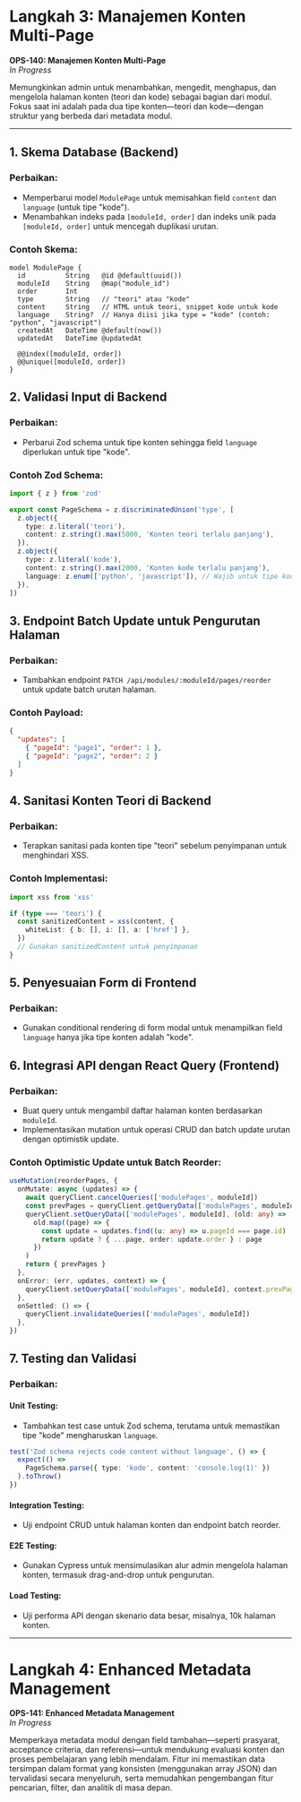 # Langkah 3: Manajemen Konten Multi-Page

**OPS-140: Manajemen Konten Multi-Page**  
_In Progress_

Memungkinkan admin untuk menambahkan, mengedit, menghapus, dan mengelola halaman konten (teori dan kode) sebagai bagian dari modul. Fokus saat ini adalah pada dua tipe konten—teori dan kode—dengan struktur yang berbeda dari metadata modul.

---

## 1. Skema Database (Backend)

### Perbaikan:

- Memperbarui model `ModulePage` untuk memisahkan field `content` dan `language` (untuk tipe "kode").
- Menambahkan indeks pada `[moduleId, order]` dan indeks unik pada `[moduleId, order]` untuk mencegah duplikasi urutan.

### Contoh Skema:

```prisma
model ModulePage {
  id          String   @id @default(uuid())
  moduleId    String   @map("module_id")
  order       Int
  type        String   // "teori" atau "kode"
  content     String   // HTML untuk teori, snippet kode untuk kode
  language    String?  // Hanya diisi jika type = "kode" (contoh: "python", "javascript")
  createdAt   DateTime @default(now())
  updatedAt   DateTime @updatedAt

  @@index([moduleId, order])
  @@unique([moduleId, order])
}
```

## 2. Validasi Input di Backend

### Perbaikan:

- Perbarui Zod schema untuk tipe konten sehingga field `language` diperlukan untuk tipe "kode".

### Contoh Zod Schema:

```typescript
import { z } from 'zod'

export const PageSchema = z.discriminatedUnion('type', [
  z.object({
    type: z.literal('teori'),
    content: z.string().max(5000, 'Konten teori terlalu panjang'),
  }),
  z.object({
    type: z.literal('kode'),
    content: z.string().max(2000, 'Konten kode terlalu panjang'),
    language: z.enum(['python', 'javascript']), // Wajib untuk tipe kode
  }),
])
```

## 3. Endpoint Batch Update untuk Pengurutan Halaman

### Perbaikan:

- Tambahkan endpoint `PATCH /api/modules/:moduleId/pages/reorder` untuk update batch urutan halaman.

### Contoh Payload:

```json
{
  "updates": [
    { "pageId": "page1", "order": 1 },
    { "pageId": "page2", "order": 2 }
  ]
}
```

## 4. Sanitasi Konten Teori di Backend

### Perbaikan:

- Terapkan sanitasi pada konten tipe "teori" sebelum penyimpanan untuk menghindari XSS.

### Contoh Implementasi:

```typescript
import xss from 'xss'

if (type === 'teori') {
  const sanitizedContent = xss(content, {
    whiteList: { b: [], i: [], a: ['href'] },
  })
  // Gunakan sanitizedContent untuk penyimpanan
}
```

## 5. Penyesuaian Form di Frontend

### Perbaikan:

- Gunakan conditional rendering di form modal untuk menampilkan field `language` hanya jika tipe konten adalah "kode".

## 6. Integrasi API dengan React Query (Frontend)

### Perbaikan:

- Buat query untuk mengambil daftar halaman konten berdasarkan `moduleId`.
- Implementasikan mutation untuk operasi CRUD dan batch update urutan dengan optimistik update.

### Contoh Optimistic Update untuk Batch Reorder:

```typescript
useMutation(reorderPages, {
  onMutate: async (updates) => {
    await queryClient.cancelQueries(['modulePages', moduleId])
    const prevPages = queryClient.getQueryData(['modulePages', moduleId])
    queryClient.setQueryData(['modulePages', moduleId], (old: any) =>
      old.map((page) => {
        const update = updates.find((u: any) => u.pageId === page.id)
        return update ? { ...page, order: update.order } : page
      })
    )
    return { prevPages }
  },
  onError: (err, updates, context) => {
    queryClient.setQueryData(['modulePages', moduleId], context.prevPages)
  },
  onSettled: () => {
    queryClient.invalidateQueries(['modulePages', moduleId])
  },
})
```

## 7. Testing dan Validasi

### Perbaikan:

#### Unit Testing:

- Tambahkan test case untuk Zod schema, terutama untuk memastikan tipe "kode" mengharuskan `language`.

```typescript
test('Zod schema rejects code content without language', () => {
  expect(() =>
    PageSchema.parse({ type: 'kode', content: 'console.log(1)' })
  ).toThrow()
})
```

#### Integration Testing:

- Uji endpoint CRUD untuk halaman konten dan endpoint batch reorder.

#### E2E Testing:

- Gunakan Cypress untuk mensimulasikan alur admin mengelola halaman konten, termasuk drag-and-drop untuk pengurutan.

#### Load Testing:

- Uji performa API dengan skenario data besar, misalnya, 10k halaman konten.

---

# Langkah 4: Enhanced Metadata Management

**OPS-141: Enhanced Metadata Management**  
_In Progress_

Memperkaya metadata modul dengan field tambahan—seperti prasyarat, acceptance criteria, dan referensi—untuk mendukung evaluasi konten dan proses pembelajaran yang lebih mendalam. Fitur ini memastikan data tersimpan dalam format yang konsisten (menggunakan array JSON) dan tervalidasi secara menyeluruh, serta memudahkan pengembangan fitur pencarian, filter, dan analitik di masa depan.
